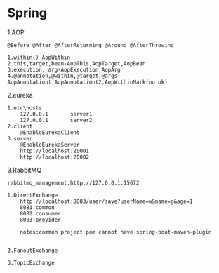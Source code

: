 # Spring

1.AOP

	@Before @After @AfterReturning @Around @AfterThrowing

	1.within()-AopWithin
	2.this,target,bean-AopThis,AopTarget,AopBean
	3.execution, arg-AopExecution,AopArg
	4.@annotation,@within,@target,@args-AopAnnotationt,AopAnnotationt2,AopWithinMark(no ok)


2.eureka

	1.etc\hosts
		127.0.0.1       server1
		127.0.0.1       server2
	2.client
		@EnableEurekaClient
	3.server
		@EnableEurekaServer
		http://localhost:20001
		http://localhost:20002

3.RabbitMQ

	rabbitmq_management:http://127.0.0.1:15672

	1.DirectExchange
		http://localhost:8083/user/save?userName=w&name=g&age=1
		8081:common 
		8082:consumer
		8083:provider

		notes:common project pom cannot have spring-boot-maven-plugin


	2.FanoutExchange

	3.TopicExchange